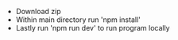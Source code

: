 - Download zip
- Within main directory run 'npm install'
- Lastly run 'npm run dev' to run program locally
